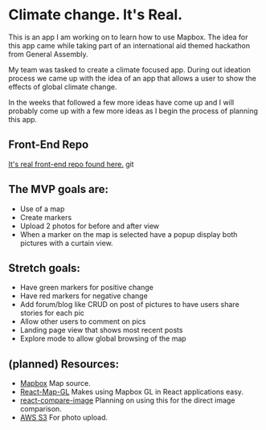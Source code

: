# Climate change. It's Real.

This is an app I am working on to learn how to use Mapbox. 
The idea for this app came while taking part of an international aid themed hackathon from General Assembly.

My team was tasked to create a climate focused app. During out ideation process we came up with the idea of an app that allows a user to show the effects of global climate change. 

In the weeks that followed a few more ideas have come up and I will probably come up with a few more ideas as I begin the process of planning this app.

## Front-End Repo
[It's real front-end repo found here.](https://github.com/MrJanHorak/its-real)
git 
## The MVP goals are: 

* Use of a map
* Create markers 
* Upload 2 photos for before and after view
* When a marker on the map is selected have a popup display both pictures with a curtain view.

## Stretch goals:

* Have green markers for positive change 
* Have red markers for negative change
* Add forum/blog like CRUD on post of pictures to have users share stories for each pic
* Allow other users to comment on pics
* Landing page view that shows most recent posts
* Explore mode to allow global browsing of the map

## (planned) Resources:
* [Mapbox](mapbox.com) Map source.
* [React-Map-GL](https://visgl.github.io/react-map-gl/) Makes using Mapbox GL in React applications easy.
* [react-compare-image](https://github.com/junkboy0315/react-compare-image) Planning on using this for the direct image comparison. 
* [AWS S3](https://aws.amazon.com/pm/serv-s3/) For photo upload.